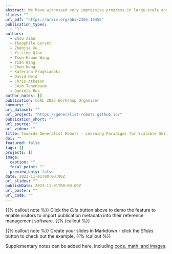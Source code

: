 ```yaml
---
abstract: We have witnessed very impressive progress in large-scale and multi-modal foundation/generative models in recent months. We believe making use of such models in a reasonable way could really enable robots to acquire diverse skills. In the recent white paper, we discussed how we can automate the whole pipeline for robotic skill learning, from low-level asset generation, texture generation, to high-level scene, task and reward generation. Once we obtain such a diverse suite of tasks and environments, we can offload policy training to RL of trajectory optimization to solve all the generated low-level tasks, and finally distill all the learned closed-loop policy into a unified policy model. Apart from scaling up in simulation, how to use real-world data more effectively is another promising research direction. Real-world human demonstrations can be found at scale, but typically only provides spatial trajectory information and doesn’t advise how to recover from error compounding during policy rollout. Motivated by these observations and thoughts, this workshop seeks to discuss and compare the advantages and limitations of different paradigms for scaling up skill learning - scaling up simulation, leveraging generative models, exploiting unstructured passive human demonstration, scaling up structured demonstration collection in the real world, etc. 
slides: ""
url_pdf: "https://arxiv.org/abs/2305.10455"
publication_types:
  - "1"
authors:
  - Zhou Xian
  - Theophile Gervet
  - Zhenjia Xu
  - Yi-Ling Qiao
  - Tsun-Hsuan Wang
  - Yian Wang
  - Chen Wang
  - Katerina Fragkiadaki
  - David Held
  - Chris Atkeson
  - Josh Tenenbaum
  - Daniela Rus
author_notes: []
publication: CoRL 2023 Workshop Organizer
summary: ""
url_dataset: ""
url_project: "https://generalist-robots.github.io/"
publication_short: ""
url_source: ""
url_video: ""
title: Towards Generalist Robots - Learning Paradigms for Scalable Skill Acquisition
doi: ""
featured: false
tags: []
projects: []
image:
  caption: ""
  focal_point: ""
  preview_only: false
date: 2023-11-01T00:00:00Z
url_slides: ""
publishDate: 2023-11-01T00:00:00Z
url_poster: ""
url_code: ""
---
```


{{% callout note %}}
Click the *Cite* button above to demo the feature to enable visitors to import publication metadata into their reference management software.
{{% /callout %}}

{{% callout note %}}
Create your slides in Markdown - click the *Slides* button to check out the example.
{{% /callout %}}

Supplementary notes can be added here, including [code, math, and images](https://wowchemy.com/docs/writing-markdown-latex/).
